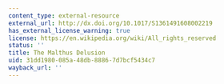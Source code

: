 ```yaml
---
content_type: external-resource
external_url: http://dx.doi.org/10.1017/S1361491608002219
has_external_license_warning: true
license: https://en.wikipedia.org/wiki/All_rights_reserved
status: ''
title: The Malthus Delusion
uid: 31dd1980-085a-48db-8886-7d7bcf5434c7
wayback_url: ''
---
```

